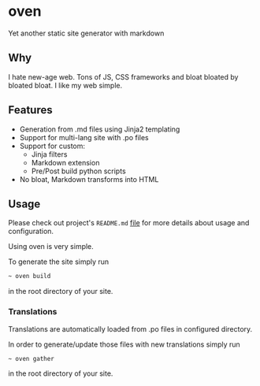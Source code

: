 # oven

Yet another static site generator with markdown

## Why

I hate new-age web. Tons of JS, CSS frameworks and bloat bloated by bloated bloat. I like my web simple.

## Features

* Generation from .md files using Jinja2 templating
* Support for multi-lang site with .po files
* Support for custom:
    * Jinja filters
    * Markdown extension
    * Pre/Post build python scripts
* No bloat, Markdown transforms into HTML

## Usage

Please check out project's ```README.md``` [file](https://github.com/ktxyz/oven/blob/master/README.md) for more details about usage and configuration.

Using oven is very simple. 

To generate the site simply run
```bash
~ oven build
```
in the root directory of your site.

### Translations

Translations are automatically loaded from .po files in configured directory.

In order to generate/update those files with new translations simply run
```bash
~ oven gather
```
in the root directory of your site.